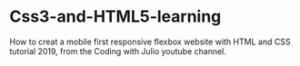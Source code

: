 # Css3-and-HTML5-learning

How to creat a mobile first responsive flexbox website with HTML and CSS tutorial 2019, from the Coding with Julio youtube channel.

